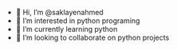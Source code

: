 - 👋 Hi, I’m @saklayenahmed
- 👀 I’m interested in python programing
- 🌱 I’m currently learning python
- 💞️ I’m looking to collaborate on python projects

<!---
saklayenahmed/saklayenahmed is a ✨ special ✨ repository because its `README.md` (this file) appears on your GitHub profile.
You can click the Preview link to take a look at your changes.
--->
